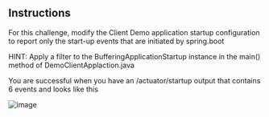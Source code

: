 ## Instructions

For this challenge, modify the Client Demo application startup configuration to report only the start-up events that are initiated by spring.boot

HINT: Apply a filter to the BufferingApplicationStartup instance in the main() method of DemoClientApplaction.java

You are successful when you have an /actuator/startup output that contains 6 events and looks like this

![image](https://user-images.githubusercontent.com/1907202/135734584-1ad323d2-0e51-4418-bae8-bfb0ec97e6f3.png)




